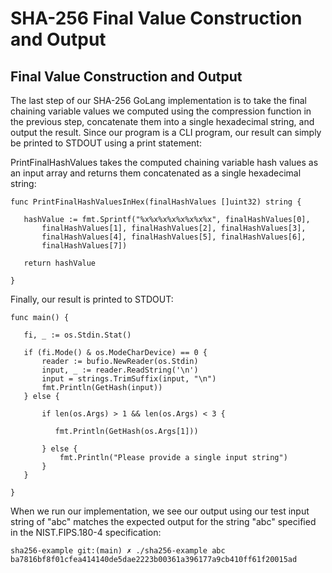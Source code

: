 # SHA-256 Final Value Construction and Output

## Final Value Construction and Output

The last step of our SHA-256 GoLang implementation is to take the final chaining variable values we computed using the compression function in the previous step, concatenate them into a single hexadecimal string, and output the result. Since our program is a CLI program, our result can simply be printed to STDOUT using a print statement:

PrintFinalHashValues takes the computed chaining variable hash values as an input array and returns them concatenated as a single hexadecimal string:

```markup
func PrintFinalHashValuesInHex(finalHashValues []uint32) string {          

   hashValue := fmt.Sprintf("%x%x%x%x%x%x%x%x", finalHashValues[0],                
       finalHashValues[1], finalHashValues[2], finalHashValues[3],                
       finalHashValues[4], finalHashValues[5], finalHashValues[6],                
       finalHashValues[7])          

   return hashValue 

} 
```

Finally, our result is printed to STDOUT:

```markup
func main() {          
    
   fi, _ := os.Stdin.Stat()           

   if (fi.Mode() & os.ModeCharDevice) == 0 {                
       reader := bufio.NewReader(os.Stdin)                
       input, _ := reader.ReadString('\n')                
       input = strings.TrimSuffix(input, "\n")                
       fmt.Println(GetHash(input))         
   } else {                 

       if len(os.Args) > 1 && len(os.Args) < 3 {                         
 
          fmt.Println(GetHash(os.Args[1]))                 
 
       } else {                        
           fmt.Println("Please provide a single input string")                
       }         
   }  

} 
```

When we run our implementation, we see our output using our test input string of "abc" matches the expected output for the string "abc" specified in the NIST.FIPS.180-4 specification:

```markup
sha256-example git:(main) ✗ ./sha256-example abc 
ba7816bf8f01cfea414140de5dae2223b00361a396177a9cb410ff61f20015ad 
```
